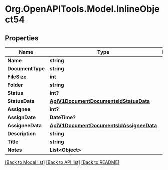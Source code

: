 
# Org.OpenAPITools.Model.InlineObject54

## Properties

Name | Type | Description | Notes
------------ | ------------- | ------------- | -------------
**Name** | **string** |  | [optional] 
**DocumentType** | **string** |  | [optional] 
**FileSize** | **int** |  | [optional] 
**Folder** | **string** |  | [optional] 
**Status** | **int?** |  | [optional] 
**StatusData** | [**ApiV1DocumentDocumentsIdStatusData**](ApiV1DocumentDocumentsIdStatusData.md) |  | [optional] 
**Assignee** | **int?** |  | [optional] 
**AssignDate** | **DateTime?** |  | [optional] 
**AssigneeData** | [**ApiV1DocumentDocumentsIdAssigneeData**](ApiV1DocumentDocumentsIdAssigneeData.md) |  | [optional] 
**Description** | **string** |  | [optional] 
**Title** | **string** |  | [optional] 
**Notes** | **List&lt;Object&gt;** |  | [optional] 

[[Back to Model list]](../README.md#documentation-for-models)
[[Back to API list]](../README.md#documentation-for-api-endpoints)
[[Back to README]](../README.md)

